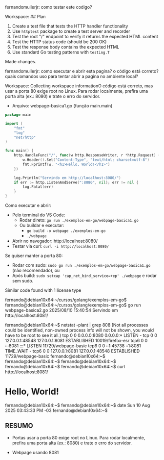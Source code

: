fernandomullerjr: como testar este codigo?

Workspace: ## Plan

1. Create a test file that tests the HTTP handler functionality
2. Use `httptest` package to create a test server and recorder
3. Test the root "/" endpoint to verify it returns the expected HTML content
4. Test the HTTP status code (should be 200 OK)
5. Test the response body contains the expected HTML
6. Use standard Go testing patterns with `testing.T`



Made changes.

fernandomullerjr: como executar e abrir esta pagina? o código está correto? quais comandos uso para tentar abrir a pagina no ambiente local?

Workspace: Collecting workspace informationO código está correto, mas usar a porta 80 exige root no Linux. Para rodar localmente, prefira uma porta alta (ex.: 8080) e trate o erro do servidor.

- Arquivo: webpage-basica1.go (função main.main)

````go
package main

import (
	"fmt"
	"log"
	"net/http"
)

func main() {
	http.HandleFunc("/", func(w http.ResponseWriter, r *http.Request) {
		w.Header().Set("Content-Type", "text/html; charset=utf-8")
		fmt.Fprintf(w, "<h1>Hello, World!</h1>")
	})

	log.Println("Servindo em http://localhost:8080/")
	if err := http.ListenAndServe(":8080", nil); err != nil {
		log.Fatal(err)
	}
}
````

Como executar e abrir:
- Pelo terminal do VS Code:
  - Rodar direto: `go run ./exemplos-em-go/webpage-basica1.go`
  - Ou buildar e executar:
    - `go build -o webpage ./exemplos-em-go`
    - `./webpage`
- Abrir no navegador: http://localhost:8080/
- Testar via curl: `curl -i http://localhost:8080/`

Se quiser manter a porta 80:
- Rodar com sudo: `sudo go run ./exemplos-em-go/webpage-basica1.go` (não recomendado), ou
- Após build: `sudo setcap 'cap_net_bind_service=+ep' ./webpage` e rodar sem sudo.

Similar code found with 1 license type







fernando@debian10x64:~/cursos/golang/exemplos-em-go$
fernando@debian10x64:~/cursos/golang/exemplos-em-go$ go run webpage-basica2.go
2025/08/10 15:40:54 Servindo em http://localhost:8081/





fernando@debian10x64:~$ netstat -plant | grep 808
(Not all processes could be identified, non-owned process info
 will not be shown, you would have to be root to see it all.)
tcp        0      0 0.0.0.0:8080            0.0.0.0:*               LISTEN      -
tcp        0      0 127.0.0.1:48548         127.0.0.1:8081          ESTABLISHED 10019/firefox-esr
tcp6       0      0 :::8081                 :::*                    LISTEN      11729/webpage-basic
tcp6       0      0 ::1:45738               ::1:8081                TIME_WAIT   -
tcp6       0      0 127.0.0.1:8081          127.0.0.1:48548         ESTABLISHED 11729/webpage-basic
fernando@debian10x64:~$
fernando@debian10x64:~$
fernando@debian10x64:~$
fernando@debian10x64:~$
fernando@debian10x64:~$ curl  http://localhost:8081/
<h1>Hello, World!</h1>fernando@debian10x64:~$
fernando@debian10x64:~$ date
Sun 10 Aug 2025 03:43:33 PM -03
fernando@debian10x64:~$


## RESUMO
- Portas
usar a porta 80 exige root no Linux. Para rodar localmente, prefira uma porta alta (ex.: 8080) e trate o erro do servidor.

- Webpage usando 8081
